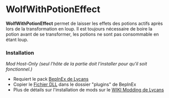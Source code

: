 # WolfWithPotionEffect

**WolfWithPotionEffect** permet de laisser les effets des potions actifs après lors de la transformation en loup.
Il est toujours nécessaire de boire la potion avant de se transformer, les potions ne sont pas consommable en étant loup.



### Installation
_Mod Host-Only (seul l'hôte de la partie doit l'installer pour qu'il soit fonctionnel.)_
- Requiert le pack [BepInEx de Lycans](https://github.com/lycans-modding/BepInExPack-Lycans/releases)
- Copier le [Fichier DLL](https://github.com/LloydHawkeye/Lycans-WolfWithPotionEffect/releases) dans le dossier "plugins" de BepInEx
- Plus de détails sur l'installation de mods sur le [WIKI Modding de Lycans](https://lycans-modding.github.io/LMWiki/Jouer/Installer-des-mods/)

